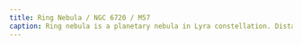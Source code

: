 ```yaml
---
title: Ring Nebula / NGC 6720 / M57
caption: Ring nebula is a planetary nebula in Lyra constellation. Distance 2570 LY. Captured 2025-07-12.
---
```

